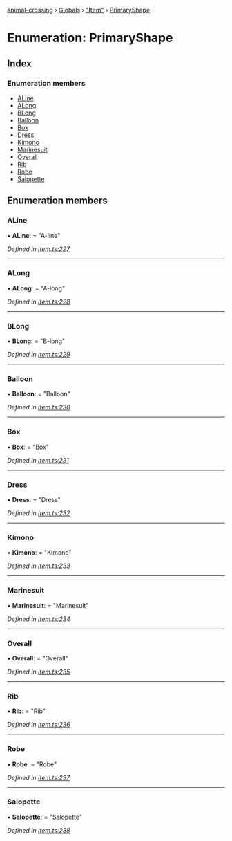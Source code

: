 [animal-crossing](../README.md) › [Globals](../globals.md) › ["Item"](../modules/_item_.md) › [PrimaryShape](_item_.primaryshape.md)

# Enumeration: PrimaryShape

## Index

### Enumeration members

* [ALine](_item_.primaryshape.md#aline)
* [ALong](_item_.primaryshape.md#along)
* [BLong](_item_.primaryshape.md#blong)
* [Balloon](_item_.primaryshape.md#balloon)
* [Box](_item_.primaryshape.md#box)
* [Dress](_item_.primaryshape.md#dress)
* [Kimono](_item_.primaryshape.md#kimono)
* [Marinesuit](_item_.primaryshape.md#marinesuit)
* [Overall](_item_.primaryshape.md#overall)
* [Rib](_item_.primaryshape.md#rib)
* [Robe](_item_.primaryshape.md#robe)
* [Salopette](_item_.primaryshape.md#salopette)

## Enumeration members

###  ALine

• **ALine**: = "A-line"

*Defined in [Item.ts:227](https://github.com/Norviah/animal-crossing/blob/8493ef6/module/types/Item.ts#L227)*

___

###  ALong

• **ALong**: = "A-long"

*Defined in [Item.ts:228](https://github.com/Norviah/animal-crossing/blob/8493ef6/module/types/Item.ts#L228)*

___

###  BLong

• **BLong**: = "B-long"

*Defined in [Item.ts:229](https://github.com/Norviah/animal-crossing/blob/8493ef6/module/types/Item.ts#L229)*

___

###  Balloon

• **Balloon**: = "Balloon"

*Defined in [Item.ts:230](https://github.com/Norviah/animal-crossing/blob/8493ef6/module/types/Item.ts#L230)*

___

###  Box

• **Box**: = "Box"

*Defined in [Item.ts:231](https://github.com/Norviah/animal-crossing/blob/8493ef6/module/types/Item.ts#L231)*

___

###  Dress

• **Dress**: = "Dress"

*Defined in [Item.ts:232](https://github.com/Norviah/animal-crossing/blob/8493ef6/module/types/Item.ts#L232)*

___

###  Kimono

• **Kimono**: = "Kimono"

*Defined in [Item.ts:233](https://github.com/Norviah/animal-crossing/blob/8493ef6/module/types/Item.ts#L233)*

___

###  Marinesuit

• **Marinesuit**: = "Marinesuit"

*Defined in [Item.ts:234](https://github.com/Norviah/animal-crossing/blob/8493ef6/module/types/Item.ts#L234)*

___

###  Overall

• **Overall**: = "Overall"

*Defined in [Item.ts:235](https://github.com/Norviah/animal-crossing/blob/8493ef6/module/types/Item.ts#L235)*

___

###  Rib

• **Rib**: = "Rib"

*Defined in [Item.ts:236](https://github.com/Norviah/animal-crossing/blob/8493ef6/module/types/Item.ts#L236)*

___

###  Robe

• **Robe**: = "Robe"

*Defined in [Item.ts:237](https://github.com/Norviah/animal-crossing/blob/8493ef6/module/types/Item.ts#L237)*

___

###  Salopette

• **Salopette**: = "Salopette"

*Defined in [Item.ts:238](https://github.com/Norviah/animal-crossing/blob/8493ef6/module/types/Item.ts#L238)*

